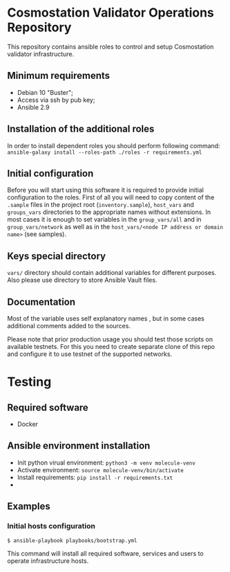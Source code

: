 # Cosmostation Validator Operations Repository

This repository contains ansible roles to control and setup Cosmostation validator infrastructure.

## Minimum requirements

* Debian 10 "Buster";
* Access via ssh by pub key;
* Ansible 2.9

## Installation of the additional roles

In order to install dependent roles you should perform following command: `ansible-galaxy install --roles-path ./roles -r requirements.yml`

## Initial configuration

Before you will start using this software it is required to provide initial configuration to the roles. First of all you will need to copy content of the `.sample` files in the project root (`inventory.sample`), `host_vars` and `groups_vars` directories to the appropriate names without extensions. In most cases it is enough to set variables in the `group_vars/all` and in `group_vars/network` as well as in the `host_vars/<node IP address or domain name>` (see samples).

## Keys special directory

`vars/` directory should contain additional variables for different purposes. Also please use directory to store Ansible Vault files.

## Documentation

Most of the variable uses self explanatory names , but in some cases additional comments added to the sources.

Please note that prior production usage you should test those scripts on available testnets. For this you need to create separate clone of this repo and configure it to use testnet of the supported networks.


# Testing

## Required software

- Docker

## Ansible environment installation

- Init python virual environment: `python3 -m venv molecule-venv`
- Activate environment: `source molecule-venv/bin/activate`
- Install requirements: `pip install -r requirements.txt`
- 

## Examples

### Initial hosts configuration

```
$ ansible-playbook playbooks/bootstrap.yml
```

This command will install all required software, services and users to operate infrastructure hosts.
